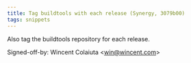 ```yaml
---
title: Tag buildtools with each release (Synergy, 3079b00)
tags: snippets
---
```


Also tag the buildtools repository for each release.

Signed-off-by: Wincent Colaiuta &lt;win@wincent.com&gt;
